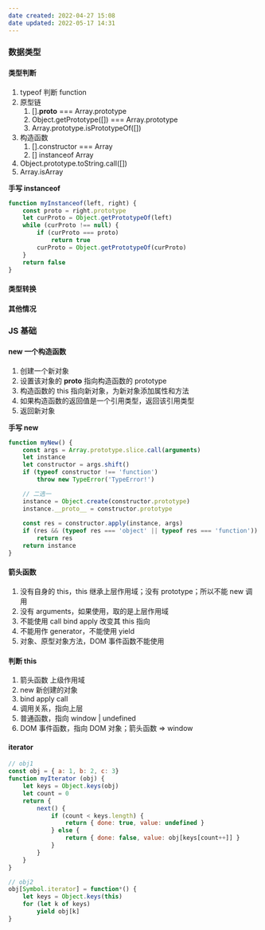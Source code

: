 ```yaml
---
date created: 2022-04-27 15:08
date updated: 2022-05-17 14:31
---
```


### 数据类型

#### 类型判断

1. typeof 判断 function
2. 原型链
   1. [].**proto** === Array.prototype
   2. Object.getPrototype([]) === Array.prototype
   3. Array.prototype.isPrototypeOf([])
3. 构造函数
   1. [].constructor === Array
   2. [] instanceof Array
4. Object.prototype.toString.call([])
5. Array.isArray

**手写 instanceof**

```js
function myInstanceof(left, right) {
	const proto = right.prototype
	let curProto = Object.getPrototypeOf(left)
	while (curProto !== null) {
		if (curProto === proto)
			return true
		curProto = Object.getPrototypeOf(curProto)
	}
	return false
}
```

#### 类型转换

#### 其他情况

### JS 基础

#### new 一个构造函数

1. 创建一个新对象
2. 设置该对象的 **proto** 指向构造函数的 prototype
3. 构造函数的 this 指向新对象，为新对象添加属性和方法
4. 如果构造函数的返回值是一个引用类型，返回该引用类型
5. 返回新对象

**手写 new**

```js
function myNew() {
	const args = Array.prototype.slice.call(arguments)
	let instance
	let constructor = args.shift()
	if (typeof constructor !== 'function')
		throw new TypeError('TypeError!')

	// 二选一
	instance = Object.create(constructor.prototype)
	instance.__proto__ = constructor.prototype
	
	const res = constructor.apply(instance, args)
	if (res && (typeof res === 'object' || typeof res === 'function'))
		return res
	return instance
}

```

#### 箭头函数

1. 没有自身的 this，this 继承上层作用域；没有 prototype；所以不能 new 调用
2. 没有 arguments，如果使用，取的是上层作用域
3. 不能使用 call bind apply 改变其 this 指向
4. 不能用作 generator，不能使用 yield
5. 对象、原型对象方法，DOM 事件函数不能使用

#### 判断 this

1. 箭头函数 上级作用域
2. new 新创建的对象
3. bind apply call
4. 调用关系，指向上层
5. 普通函数，指向 window | undefined
6. DOM 事件函数，指向 DOM 对象；箭头函数 => window

#### iterator

```js
// obj1
const obj = { a: 1, b: 2, c: 3}
function myIterator (obj) {
	let keys = Object.keys(obj)
	let count = 0
	return {
		next() {
			if (count < keys.length) {
				return { done: true, value: undefined }
			} else {
				return { done: false, value: obj[keys[count++]] }
			}
		}
	}
}

// obj2
obj[Symbol.iterator] = function*() {
	let keys = Object.keys(this)
	for (let k of keys)
		yield obj[k]
}
```
